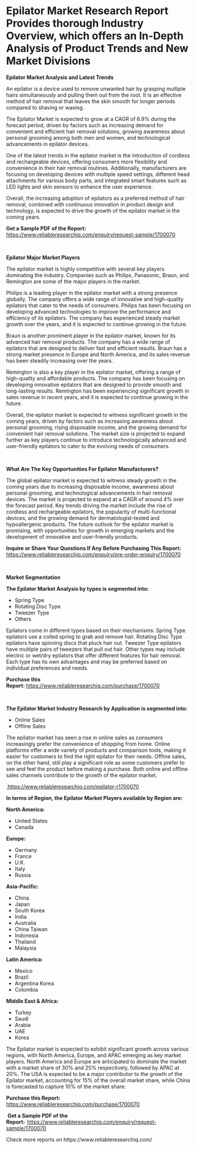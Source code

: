 <p><h1>Epilator Market Research Report Provides thorough Industry Overview, which offers an In-Depth Analysis of Product Trends and New Market Divisions</h1></p><p><strong>Epilator Market Analysis and Latest Trends</strong></p>
<p><p>An epilator is a device used to remove unwanted hair by grasping multiple hairs simultaneously and pulling them out from the root. It is an effective method of hair removal that leaves the skin smooth for longer periods compared to shaving or waxing.</p><p>The Epilator Market is expected to grow at a CAGR of 6.9% during the forecast period, driven by factors such as increasing demand for convenient and efficient hair removal solutions, growing awareness about personal grooming among both men and women, and technological advancements in epilator devices.</p><p>One of the latest trends in the epilator market is the introduction of cordless and rechargeable devices, offering consumers more flexibility and convenience in their hair removal routines. Additionally, manufacturers are focusing on developing devices with multiple speed settings, different head attachments for various body parts, and integrated smart features such as LED lights and skin sensors to enhance the user experience.</p><p>Overall, the increasing adoption of epilators as a preferred method of hair removal, combined with continuous innovation in product design and technology, is expected to drive the growth of the epilator market in the coming years.</p></p>
<p><strong>Get a Sample PDF of the Report:&nbsp;</strong> <a href="https://www.reliableresearchiq.com/enquiry/request-sample/1700070">https://www.reliableresearchiq.com/enquiry/request-sample/1700070</a></p>
<p>&nbsp;</p>
<p><strong>Epilator Major Market Players</strong></p>
<p><p>The epilator market is highly competitive with several key players dominating the industry. Companies such as Philips, Panasonic, Braun, and Remington are some of the major players in the market. </p><p>Philips is a leading player in the epilator market with a strong presence globally. The company offers a wide range of innovative and high-quality epilators that cater to the needs of consumers. Philips has been focusing on developing advanced technologies to improve the performance and efficiency of its epilators. The company has experienced steady market growth over the years, and it is expected to continue growing in the future.</p><p>Braun is another prominent player in the epilator market, known for its advanced hair removal products. The company has a wide range of epilators that are designed to deliver fast and efficient results. Braun has a strong market presence in Europe and North America, and its sales revenue has been steadily increasing over the years.</p><p>Remington is also a key player in the epilator market, offering a range of high-quality and affordable products. The company has been focusing on developing innovative epilators that are designed to provide smooth and long-lasting results. Remington has been experiencing significant growth in sales revenue in recent years, and it is expected to continue growing in the future.</p><p>Overall, the epilator market is expected to witness significant growth in the coming years, driven by factors such as increasing awareness about personal grooming, rising disposable income, and the growing demand for convenient hair removal solutions. The market size is projected to expand further as key players continue to introduce technologically advanced and user-friendly epilators to cater to the evolving needs of consumers.</p></p>
<p>&nbsp;</p>
<p><strong>What Are The Key Opportunities For Epilator Manufacturers?</strong></p>
<p><p>The global epilator market is expected to witness steady growth in the coming years due to increasing disposable income, awareness about personal grooming, and technological advancements in hair removal devices. The market is projected to expand at a CAGR of around 4% over the forecast period. Key trends driving the market include the rise of cordless and rechargeable epilators, the popularity of multi-functional devices, and the growing demand for dermatologist-tested and hypoallergenic products. The future outlook for the epilator market is promising, with opportunities for growth in emerging markets and the development of innovative and user-friendly products.</p></p>
<p><strong>Inquire or Share Your Questions If Any Before Purchasing This Report:</strong> <a href="https://www.reliableresearchiq.com/enquiry/pre-order-enquiry/1700070">https://www.reliableresearchiq.com/enquiry/pre-order-enquiry/1700070</a></p>
<p>&nbsp;</p>
<p><strong>Market Segmentation</strong></p>
<p><strong>The Epilator Market Analysis by types is segmented into:</strong></p>
<p><ul><li>Spring Type</li><li>Rotating Disc Type</li><li>Tweezer Type</li><li>Others</li></ul></p>
<p><p>Epilators come in different types based on their mechanisms: Spring Type epilators use a coiled spring to grab and remove hair. Rotating Disc Type epilators have spinning discs that pluck hair out. Tweezer Type epilators have multiple pairs of tweezers that pull out hair. Other types may include electric or wet/dry epilators that offer different features for hair removal. Each type has its own advantages and may be preferred based on individual preferences and needs.</p></p>
<p><strong>Purchase this Report:&nbsp;</strong><a href="https://www.reliableresearchiq.com/purchase/1700070">https://www.reliableresearchiq.com/purchase/1700070</a></p>
<p>&nbsp;</p>
<p><strong>The Epilator Market Industry Research by Application is segmented into:</strong></p>
<p><ul><li>Online Sales</li><li>Offline Sales</li></ul></p>
<p><p>The epilator market has seen a rise in online sales as consumers increasingly prefer the convenience of shopping from home. Online platforms offer a wide variety of products and comparison tools, making it easier for customers to find the right epilator for their needs. Offline sales, on the other hand, still play a significant role as some customers prefer to see and feel the product before making a purchase. Both online and offline sales channels contribute to the growth of the epilator market.</p></p>
<p><a href="https://www.reliableresearchiq.com/epilator-r1700070">&nbsp;https://www.reliableresearchiq.com/epilator-r1700070</a></p>
<p><strong>In terms of Region, the Epilator Market Players available by Region are:</strong></p>
<p>
    <p> <strong> North America: </strong>
        <ul>
            <li>United States</li>
            <li>Canada</li>
        </ul>
        </p> 
    <p> <strong> Europe: </strong>
        <ul>
            <li>Germany</li>
            <li>France</li>
            <li>U.K.</li>
            <li>Italy</li>
            <li>Russia</li>
        </ul>
        </p> 
    <p> <strong> Asia-Pacific: </strong>
        <ul>
            <li>China</li>
            <li>Japan</li>
            <li>South Korea</li>
            <li>India</li>
            <li>Australia</li>
            <li>China Taiwan</li>
            <li>Indonesia</li>
            <li>Thailand</li>
            <li>Malaysia</li>
        </ul>
        </p> 
    <p> <strong> Latin America: </strong>
        <ul>
            <li>Mexico</li>
            <li>Brazil</li>
            <li>Argentina Korea</li>
            <li>Colombia</li>
        </ul>
        </p> 
    <p> <strong> Middle East & Africa: </strong>
        <ul>
            <li>Turkey</li>
            <li>Saudi</li>
            <li>Arabia</li>
            <li>UAE</li>
            <li>Korea</li>
        </ul>
    </p>
    </p>
<p><p>The Epilator market is expected to exhibit significant growth across various regions, with North America, Europe, and APAC emerging as key market players. North America and Europe are anticipated to dominate the market with a market share of 30% and 25% respectively, followed by APAC at 20%. The USA is expected to be a major contributor to the growth of the Epilator market, accounting for 15% of the overall market share, while China is forecasted to capture 10% of the market share.</p></p>
<p><strong>Purchase this Report: </strong><a href="https://www.reliableresearchiq.com/purchase/1700070">https://www.reliableresearchiq.com/purchase/1700070</a></p>
<p>&nbsp;<strong>Get a Sample PDF of the Report:&nbsp;&nbsp;</strong><a href="https://www.reliableresearchiq.com/enquiry/request-sample/1700070">https://www.reliableresearchiq.com/enquiry/request-sample/1700070</a></p>
<p><strong></strong></p>
<p>Check more reports on https://www.reliableresearchiq.com/</p>
